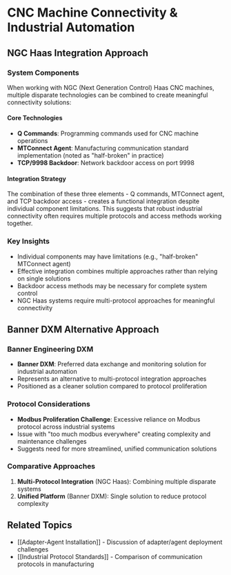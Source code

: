 # CNC Machine Connectivity & Industrial Automation

## NGC Haas Integration Approach

### System Components
When working with NGC (Next Generation Control) Haas CNC machines, multiple disparate technologies can be combined to create meaningful connectivity solutions:

#### Core Technologies
- **Q Commands**: Programming commands used for CNC machine operations
- **MTConnect Agent**: Manufacturing communication standard implementation (noted as "half-broken" in practice)
- **TCP/9998 Backdoor**: Network backdoor access on port 9998

#### Integration Strategy
The combination of these three elements - Q commands, MTConnect agent, and TCP backdoor access - creates a functional integration despite individual component limitations. This suggests that robust industrial connectivity often requires multiple protocols and access methods working together.

### Key Insights
- Individual components may have limitations (e.g., "half-broken" MTConnect agent)
- Effective integration combines multiple approaches rather than relying on single solutions
- Backdoor access methods may be necessary for complete system control
- NGC Haas systems require multi-protocol approaches for meaningful connectivity

## Banner DXM Alternative Approach

### Banner Engineering DXM
- **Banner DXM**: Preferred data exchange and monitoring solution for industrial automation
- Represents an alternative to multi-protocol integration approaches
- Positioned as a cleaner solution compared to protocol proliferation

### Protocol Considerations
- **Modbus Proliferation Challenge**: Excessive reliance on Modbus protocol across industrial systems
- Issue with "too much modbus everywhere" creating complexity and maintenance challenges
- Suggests need for more streamlined, unified communication solutions

### Comparative Approaches
1. **Multi-Protocol Integration** (NGC Haas): Combining multiple disparate systems
2. **Unified Platform** (Banner DXM): Single solution to reduce protocol complexity

## Related Topics
- [[Adapter-Agent Installation]] - Discussion of adapter/agent deployment challenges
- [[Industrial Protocol Standards]] - Comparison of communication protocols in manufacturing